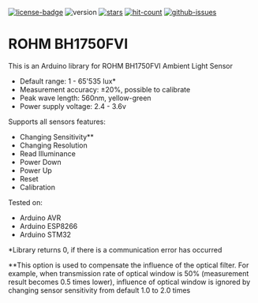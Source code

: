 [![license-badge][]][license] ![version] [![stars][]][stargazers] [![hit-count][]][count] [![github-issues][]][issues]

# ROHM BH1750FVI
This is an Arduino library for ROHM BH1750FVI Ambient Light Sensor

- Default range:        1 - 65'535 lux*
- Measurement accuracy: ±20%, possible to calibrate
- Peak wave length:     560nm, yellow-green
- Power supply voltage: 2.4 - 3.6v

Supports all sensors features:

- Changing Sensitivity**
- Changing Resolution
- Read Illuminance
- Power Down
- Power Up
- Reset
- Calibration

Tested on:

- Arduino AVR
- Arduino ESP8266
- Arduino STM32

*Library returns 0, if there is a communication error has occurred

**This option is used to compensate the influence of the optical filter. For example, when transmission rate of optical window is 50% (measurement result becomes 0.5 times lower), influence of optical window is ignored by changing sensor sensitivity from default 1.0 to 2.0 times

[license-badge]: https://img.shields.io/badge/License-GPLv3-blue.svg
[license]:       https://choosealicense.com/licenses/gpl-3.0/
[version]:       https://img.shields.io/badge/Version-1.2.3-green.svg
[stars]:         https://img.shields.io/github/stars/enjoyneering/BH1750FVI.svg
[stargazers]:    https://github.com/enjoyneering/BH1750FVI/stargazers
[hit-count]:     http://hits.dwyl.io/enjoyneering/BH1750FVI.svg
[count]:         http://hits.dwyl.io/enjoyneering/BH1750FVI/badges
[github-issues]: https://img.shields.io/github/issues/enjoyneering/BH1750FVI.svg
[issues]:        https://github.com/enjoyneering/BH1750FVI/issues/
